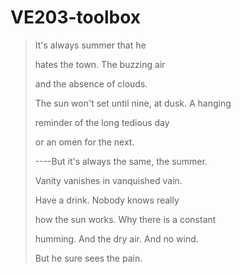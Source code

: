 # VE203-toolbox

> It's always summer that he
>
> hates the town. The buzzing air
> 
> and the absence of clouds.
> 
> The sun won't set until nine, at dusk. A hanging
> 
> reminder of the long tedious day
> 
> or an omen for the next.
> 
> ----But it's always the same, the summer.
> 
> Vanity vanishes in vanquished vain. 
> 
> Have a drink. Nobody knows really
> 
> how the sun works. Why there is a constant
>
> humming. And the dry air. And no wind.
> 
> But he sure sees the pain.